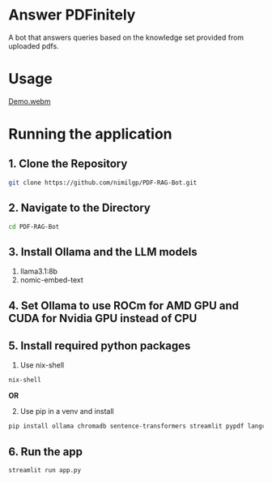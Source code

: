 # Answer PDFinitely
A bot that answers queries based on the knowledge set provided from uploaded pdfs.

# Usage
[Demo.webm](https://github.com/user-attachments/assets/9fb6cbfe-6ae9-4c65-8d97-e93169676a66)

# Running the application

## 1. Clone the Repository
```sh
git clone https://github.com/nimilgp/PDF-RAG-Bot.git
```

## 2. Navigate to the Directory
```sh
cd PDF-RAG-Bot
```

## 3. Install Ollama and the LLM models
1) llama3.1:8b
2) nomic-embed-text

## 4. Set Ollama to use ROCm for AMD GPU and CUDA for Nvidia GPU instead of CPU

## 5. Install required python packages
1) Use nix-shell
```sh
nix-shell
```

  **OR**

2) Use pip in a venv and install
```sh
pip install ollama chromadb sentence-transformers streamlit pypdf langchain-community langchain-ollama langchain-chroma
```

## 6. Run the app
```sh
streamlit run app.py
```
